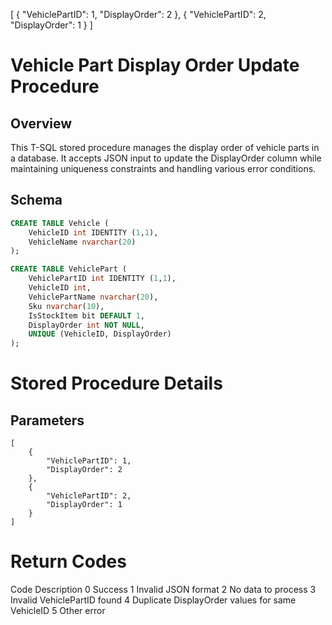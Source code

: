 [
    {
        "VehiclePartID": 1,
        "DisplayOrder": 2
    },
    {
        "VehiclePartID": 2,
        "DisplayOrder": 1
    }
]
# Vehicle Part Display Order Update Procedure

## Overview
This T-SQL stored procedure manages the display order of vehicle parts in a database. It accepts JSON input to update the DisplayOrder column while maintaining uniqueness constraints and handling various error conditions.

## Schema
```sql
CREATE TABLE Vehicle (
    VehicleID int IDENTITY (1,1), 
    VehicleName nvarchar(20)
);

CREATE TABLE VehiclePart (
    VehiclePartID int IDENTITY (1,1), 
    VehicleID int, 
    VehiclePartName nvarchar(20),
    Sku nvarchar(10),
    IsStockItem bit DEFAULT 1, 
    DisplayOrder int NOT NULL, 
    UNIQUE (VehicleID, DisplayOrder)
);
```

# Stored Procedure Details
## Parameters
```
[
    {
        "VehiclePartID": 1,
        "DisplayOrder": 2
    },
    {
        "VehiclePartID": 2,
        "DisplayOrder": 1
    }
]
```

# Return Codes


Code	Description
0	Success
1	Invalid JSON format
2	No data to process
3	Invalid VehiclePartID found
4	Duplicate DisplayOrder values for same VehicleID
5	Other error